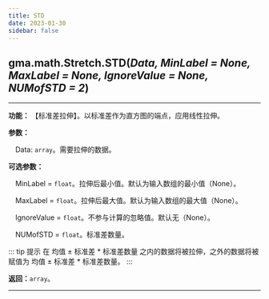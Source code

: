 ```yaml
---
title: STD
date: 2023-01-30
sidebar: false
---
```


## gma.math.Stretch.**STD**(*Data, MinLabel = None, MaxLabel = None, IgnoreValue = None, NUMofSTD = 2*)<Badge text="1.1.3 +"/>

---

**功能：** 【标准差拉伸】。以标准差作为直方图的端点，应用线性拉伸。

**参数：** 

&emsp;Data: `array`。需要拉伸的数据。

**可选参数：**

&emsp;MinLabel = `float`。拉伸后最小值。默认为输入数组的最小值（None）。

&emsp;MaxLabel = `float`。拉伸后最大值。默认为输入数组的最大值（None）。

&emsp;IgnoreValue = `float`。不参与计算的忽略值。默认无（None）。

&emsp;NUMofSTD = `float`。标准差数量。

::: tip 提示
在 均值 ± 标准差 * 标准差数量 之内的数据将被拉伸，之外的数据将被赋值为 均值 ± 标准差 * 标准差数量。
:::

**返回：**`array`。

---

